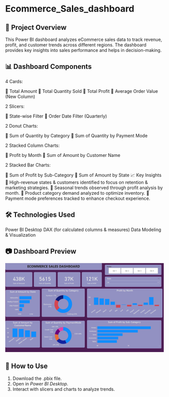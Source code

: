 # Ecommerce_Sales_dashboard

## 📌 Project Overview

This Power BI dashboard analyzes eCommerce sales data to track revenue, profit, and customer trends across different regions. The dashboard provides key insights into sales performance and helps in decision-making.

## 📊 Dashboard Components

4 Cards:

📌 Total Amount
📌 Total Quantity Sold
📌 Total Profit
📌 Average Order Value (New Column)

2 Slicers:

📌 State-wise Filter
📌 Order Date Filter (Quarterly)

2 Donut Charts:

📌 Sum of Quantity by Category
📌 Sum of Quantity by Payment Mode

2 Stacked Column Charts:

📌 Profit by Month
📌 Sum of Amount by Customer Name

2 Stacked Bar Charts:

📌 Sum of Profit by Sub-Category
📌 Sum of Amount by State
📈 Key Insights
📌 High-revenue states & customers identified to focus on retention & marketing strategies.
📌 Seasonal trends observed through profit analysis by month.
📌 Product category demand analyzed to optimize inventory.
📌 Payment mode preferences tracked to enhance checkout experience.

## 🛠️ Technologies Used

Power BI Desktop
DAX (for calculated columns & measures)
Data Modeling & Visualization

## 📷 Dashboard Preview


![E-Commerce Sales Dashboard](https://github.com/Pooja22-tech/Ecommerce_Sales_dashboard/blob/main/Ecommerce%20Sales%20dashboard.png)



## 🚀 How to Use  
1. Download the .pbix file.  
2. Open in *Power BI Desktop*.  
3. Interact with slicers and charts to analyze trends.
